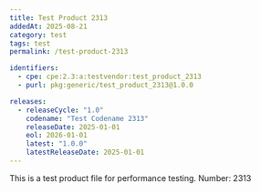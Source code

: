 ```yaml
---
title: Test Product 2313
addedAt: 2025-08-21
category: test
tags: test
permalink: /test-product-2313

identifiers:
  - cpe: cpe:2.3:a:testvendor:test_product_2313
  - purl: pkg:generic/test_product_2313@1.0.0

releases:
  - releaseCycle: "1.0"
    codename: "Test Codename 2313"
    releaseDate: 2025-01-01
    eol: 2026-01-01
    latest: "1.0.0"
    latestReleaseDate: 2025-01-01
---
```


This is a test product file for performance testing. Number: 2313

